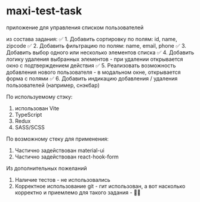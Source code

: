 # maxi-test-task

приложение для управления списком пользователей

из состава задания:
✅ 1. Добавить сортировку по полям: id, name, zipcode
✅ 2. Добавить фильтрацию по полям: name, email, phone
✅ 3. Добавить выбор одного или несколько элементов списка
✅ 4. Добавить логику удаления выбранных элементов - при удалении открывается окно с подтверждением действия
✅ 5. Реализовать возможность добавления нового пользователя - в модальном окне, открывается форма с полями
✅ 6. Добавить индикацию добавления / удаления пользователей (например, снэкбар)

По используемому стэку:
1. использован Vite
2. TypeScript 
3. Redux
4. SASS/SCSS

По возможному стеку для применения:
1. Частично задействован material-ui
2. Частично задействован react-hook-form

Из дополнительных пожеланий
1. Наличие тестов - не использовались
2. Корректное использование git - гит использован, а вот насколько корректно и приемлемо для такого задания - 🤷‍♂️
